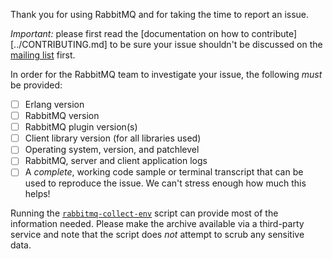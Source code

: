 Thank you for using RabbitMQ and for taking the time to report an issue.

*Important:* please first read the [documentation on how to contribute][../CONTRIBUTING.md] to be sure your issue shouldn't be discussed on the [mailing list][rmq-users] first.

In order for the RabbitMQ team to investigate your issue, the following *must* be provided:
  
- [ ] Erlang version
- [ ] RabbitMQ version
- [ ] RabbitMQ plugin version(s)
- [ ] Client library version (for all libraries used)
- [ ] Operating system, version, and patchlevel
- [ ] RabbitMQ, server and client application logs
- [ ] A *complete*, working code sample or terminal transcript that can be used to reproduce the issue. We can't stress enough how much this helps!

Running the [`rabbitmq-collect-env`][rmq-collect-env] script can provide most of the information needed. Please make the archive available via a third-party service and note that the script does *not* attempt to scrub any sensitive data.

[rmq-users]: https://groups.google.com/forum/#!forum/rabbitmq-users
[rmq-collect-env]: https://github.com/rabbitmq/support-tools/blob/master/scripts/rabbitmq-collect-env
